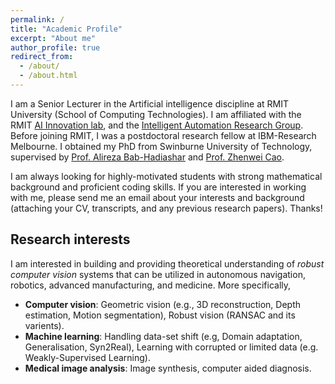 ```yaml
---
permalink: /
title: "Academic Profile"
excerpt: "About me"
author_profile: true
redirect_from: 
  - /about/
  - /about.html
---
```


I am a Senior Lecturer in the Artificial intelligence discipline at RMIT University (School of Computing Technologies). I am affiliated with the RMIT [AI Innovation lab](https://www.rmit.edu.au/about/schools-colleges/science/research/research-areas/computer-science-and-information-technology/ai-innovation-lab), and the [Intelligent Automation Research Group](https://www.rmit.edu.au/about/schools-colleges/engineering/research/research-groups/intelligent-automation-research-group). Before joining RMIT, I was a postdoctoral research fellow at IBM-Research Melbourne. I obtained my PhD from Swinburne University of Technology, supervised by [Prof. Alireza Bab-Hadiashar](https://www.rmit.edu.au/contact/staff-contacts/academic-staff/b/bab-hadiashar-alireza) and [Prof. Zhenwei Cao](https://www.swinburne.edu.au/research/our-research/access-our-research/find-a-researcher-or-supervisor/researcher-profile/?id=zcao).

I am always looking for highly-motivated students with strong mathematical background and proficient coding skills. If you are interested in working with me, please send me an email about your interests and background (attaching your CV, transcripts, and any previous research papers). Thanks!

## Research interests

I am interested in building and providing theoretical understanding of *robust computer vision* systems that can be utilized in autonomous navigation, robotics, advanced manufacturing, and medicine. More specifically, 

- **Computer vision**: Geometric vision (e.g., 3D reconstruction, Depth estimation, Motion segmentation), Robust vision (RANSAC and its varients).
- **Machine learning**: Handling data-set shift (e.g, Domain adaptation, Generalisation, Syn2Real), Learning with corrupted or limited data (e.g. Weakly-Supervised Learning).
- **Medical image analysis**: Image synthesis, computer aided diagnosis.




